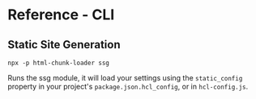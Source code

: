 # Reference - CLI


## Static Site Generation

```npx -p html-chunk-loader ssg```

Runs the ssg module, it will load your settings using the ```static_config``` property in your project's ```package.json.hcl_config```, or in ```hcl-config.js```.

